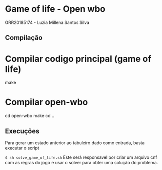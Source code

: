 # Game of life - Open wbo
GRR20185174 - Luzia Millena Santos Silva


## Compilação

# Compilar codigo principal (game of life)
make

# Compilar open-wbo
cd open-wbo
make
cd ..

## Execuções

Para gerar um estado anterior ao tabuleiro dado como entrada, basta executar o script 

`$ sh solve_game_of_life.sh`
Este será responsavel por criar um arquivo cnf com as regras do jogo e usar o solver para obter uma solução do problema.

